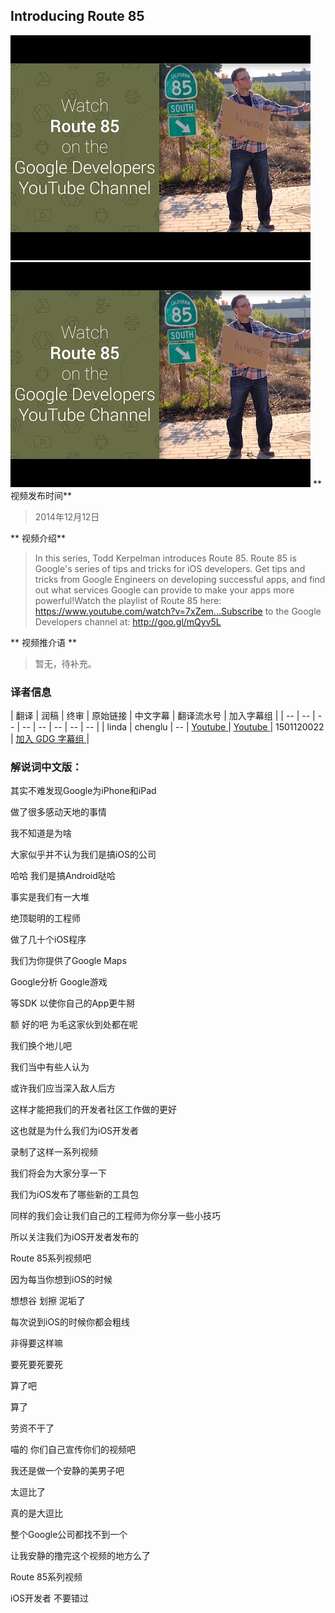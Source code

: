 ## Introducing Route 85

![video_screenshot](images/2fIhW4jSJ_8.jpg)
![](2fIhW4jSJ_8.jpg)
** 视频发布时间**
 
> 2014年12月12日

** 视频介绍**

> In this series, Todd Kerpelman introduces Route 85. Route 85 is Google's series of tips and tricks for iOS developers. Get tips and tricks from Google Engineers on developing successful apps, and find out what services Google can provide to make your apps more powerful!Watch the playlist of Route 85 here: https://www.youtube.com/watch?v=7xZem...Subscribe to the Google Developers channel at: http://goo.gl/mQyv5L

** 视频推介语 **

>  暂无，待补充。


### 译者信息

| 翻译 | 润稿 | 终审 | 原始链接 | 中文字幕 |  翻译流水号  |  加入字幕组  |
| -- | -- | -- | -- | -- |  -- | -- | -- |
| linda | chenglu | -- | [ Youtube ]( https://www.youtube.com/watch?v=cvyk5iRymqA )  |  [ Youtube ]( https://www.youtube.com/watch?v=cvyk5iRymqA ) | 1501120022 | [ 加入 GDG 字幕组 ]( http://www.gfansub.com/join_translator )  |



### 解说词中文版：

其实不难发现Google为iPhone和iPad

做了很多感动天地的事情

我不知道是为啥

大家似乎并不认为我们是搞iOS的公司

哈哈  我们是搞Android哒哈

事实是我们有一大堆

绝顶聪明的工程师

做了几十个iOS程序

我们为你提供了Google Maps

Google分析  Google游戏

等SDK  以使你自己的App更牛掰

额  好的吧  为毛这家伙到处都在呢

我们换个地儿吧

我们当中有些人认为

或许我们应当深入敌人后方

这样才能把我们的开发者社区工作做的更好

这也就是为什么我们为iOS开发者

录制了这样一系列视频

我们将会为大家分享一下

我们为iOS发布了哪些新的工具包

同样的我们会让我们自己的工程师为你分享一些小技巧

所以关注我们为iOS开发者发布的

Route 85系列视频吧

因为每当你想到iOS的时候

想想谷  划擦  泥垢了

每次说到iOS的时候你都会粗线

非得要这样嘛

要死要死要死

算了吧

算了

劳资不干了

喵的 你们自己宣传你们的视频吧

我还是做一个安静的美男子吧

太逗比了

真的是大逗比

整个Google公司都找不到一个

让我安静的撸完这个视频的地方么了

Route 85系列视频

iOS开发者 不要错过